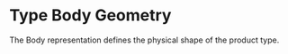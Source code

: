 Type Body Geometry
==================

The Body representation defines the physical shape of the product type.
